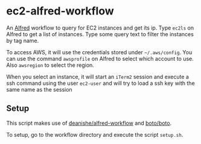 # ec2-alfred-workflow

An [Alfred](https://www.alfredapp.com) workflow to query for EC2 instances and get its ip. Type `ec2ls` on
Alfred to get a list of instances. Type some query text to filter the instances
by tag name.

To access AWS, it will use the credentials stored under `~/.aws/config`. You
can use the command `awsprofile` on Alfred to select which account to use. Also
`awsregion` to select the region.

When you select an instance, it will start an `iTerm2` session and execute a
ssh command using the user `ec2-user` and will try to load a ssh key with the
same name as the session

## Setup

This script makes use of
[deanishe/alfred-workflow](https://github.com/deanishe/alfred-workflow) and
[boto/boto](https://github.com/boto/boto).

To setup, go to the workflow directory and execute the script `setup.sh`.
